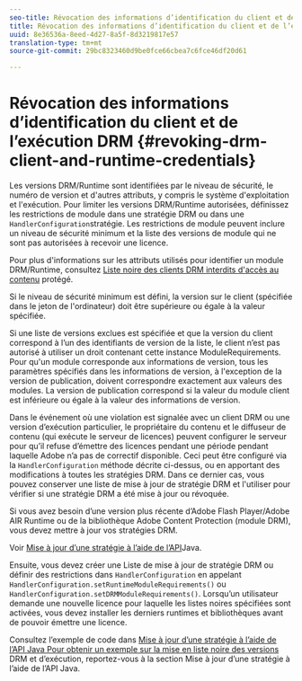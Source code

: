 ```yaml
---
seo-title: Révocation des informations d’identification du client et de l’exécution DRM
title: Révocation des informations d’identification du client et de l’exécution DRM
uuid: 8e36536a-8eed-4d27-8a5f-8d3219817e57
translation-type: tm+mt
source-git-commit: 29bc8323460d9be0fce66cbea7c6fce46df20d61

---
```



# Révocation des informations d’identification du client et de l’exécution DRM {#revoking-drm-client-and-runtime-credentials}

Les versions DRM/Runtime sont identifiées par le niveau de sécurité, le numéro de version et d&#39;autres attributs, y compris le système d&#39;exploitation et l&#39;exécution. Pour limiter les versions DRM/Runtime autorisées, définissez les restrictions de module dans une stratégie DRM ou dans une `HandlerConfiguration`stratégie. Les restrictions de module peuvent inclure un niveau de sécurité minimum et la liste des versions de module qui ne sont pas autorisées à recevoir une licence.

Pour plus d&#39;informations sur les attributs utilisés pour identifier un module DRM/Runtime, consultez [Liste noire des clients DRM interdits d&#39;accès au contenu](../../protecting-content/introduction/usage-rules/runtime-application-restrictions/blacklist-drm-clients.md) protégé.

Si le niveau de sécurité minimum est défini, la version sur le client (spécifiée dans le jeton de l&#39;ordinateur) doit être supérieure ou égale à la valeur spécifiée.

Si une liste de versions exclues est spécifiée et que la version du client correspond à l’un des identifiants de version de la liste, le client n’est pas autorisé à utiliser un droit contenant cette instance ModuleRequirements. Pour qu&#39;un module corresponde aux informations de version, tous les paramètres spécifiés dans les informations de version, à l&#39;exception de la version de publication, doivent correspondre exactement aux valeurs des modules. La version de publication correspond si la valeur du module client est inférieure ou égale à la valeur des informations de version.

Dans le événement où une violation est signalée avec un client DRM ou une version d’exécution particulier, le propriétaire du contenu et le diffuseur de contenu (qui exécute le serveur de licences) peuvent configurer le serveur pour qu’il refuse d’émettre des licences pendant une période pendant laquelle Adobe n’a pas de correctif disponible. Ceci peut être configuré via la `HandlerConfiguration` méthode décrite ci-dessus, ou en apportant des modifications à toutes les stratégies DRM. Dans ce dernier cas, vous pouvez conserver une liste de mise à jour de stratégie DRM et l&#39;utiliser pour vérifier si une stratégie DRM a été mise à jour ou révoquée.

Si vous avez besoin d’une version plus récente d’Adobe Flash Player/Adobe AIR Runtime ou de la bibliothèque Adobe Content Protection (module DRM), vous devez mettre à jour vos stratégies DRM.

Voir [Mise à jour d’une stratégie à l’aide de l’API](../../protecting-content/working-policies-overview/updating-policy-using-java-api.md)Java.

Ensuite, vous devez créer une Liste de mise à jour de stratégie DRM ou définir des restrictions dans `HandlerConfiguration` en appelant `HandlerConfiguration.setRuntimeModuleRequirements()` ou `HandlerConfiguration.setDRMModuleRequirements()`. Lorsqu’un utilisateur demande une nouvelle licence pour laquelle les listes noires spécifiées sont activées, vous devez installer les derniers runtimes et bibliothèques avant de pouvoir émettre une licence.

Consultez l’exemple de code dans [Mise à jour d’une stratégie à l’aide de l’API Java Pour obtenir un exemple sur la mise en liste noire des versions](../../protecting-content/working-policies-overview/updating-policy-using-java-api.md) DRM et d’exécution, reportez-vous à la section Mise à jour d’une stratégie à l’aide de l’API Java.
